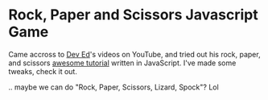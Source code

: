 # Rock, Paper and Scissors Javascript Game

Came accross to [Dev Ed](https://t.co/tUOTpx1oZG?amp=1)'s videos on YouTube, and tried out his rock, paper, and scissors [awesome tutorial](https://youtu.be/qWPtKtYEsN4) written in JavaScript. I've made some tweaks, check it out.

.. maybe we can do "Rock, Paper, Scissors, Lizard, Spock"? Lol